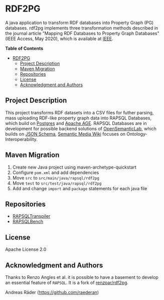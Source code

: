 # RDF2PG

A java application to transform RDF databases into Property Graph (PG) databases.
rdf2pg implements three transformation methods described in the journal article
"Mapping RDF Databases to Property Graph Databases"
(IEEE Access, May 2020), which is available at [IEEE](https://ieeexplore.ieee.org/document/9088985).

<!-- markdownlint-disable-next-line MD036 -->
**Table of Contents**

- [RDF2PG](#rdf2pg)
  - [Project Description](#project-description)
  - [Maven Migration](#maven-migration)
  - [Repositories](#repositories)
  - [License](#license)
  - [Acknowledgment and Authors](#acknowledgment-and-authors)

## Project Description

This project transforms RDF datasets into a CSV files for futher parsing, mass uploading RDF-like property graph data into RAPSQL Databases, which build on [Postgres](https://www.postgresql.org/) and [Apache AGE](https://age.apache.org/). RAPSQL Databases are in development for possible backend solutions of [OpenSemanticLab](https://github.com/OpenSemanticLab), which builds on [JSON Schema](https://json-schema.org/), [Semantic Media Wiki](https://www.semantic-mediawiki.org/wiki/Semantic_MediaWiki) focuses on Ontology-Interoperability.

## Maven Migration

1. Create new Java project using maven-archetype-quickstart
2. Configure `pom.xml` and add dependencies
3. Move `src` to `src/main/java/rapsql/rdf2pg`
4. Move `test` to `src/test/java/rapsql/rdf2pg`
5. Add and change `import` and `package` statements for each java file


## Repositories

- [RAPSQLTranspiler](https://github.com/OpenSemanticWorld/rapsqltranspiler)
- [RAPSQLBench](https://github.com/OpenSemanticWorld/rapsqlbench)

## License

Apache License 2.0

## Acknowledgment and Authors

Thanks to Renzo Angles et al. it is possible to have a basement to develop an essential feature of `RAPSQL`.
It is a fork of [renzoar/rdf2pg](https://github.com/renzoar/rdf2pg/tree/master/src).

Andreas Räder (<https://github.com/raederan>)
